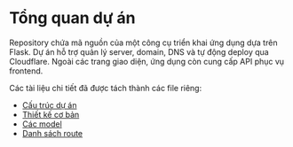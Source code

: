 # Tổng quan dự án

Repository chứa mã nguồn của một công cụ triển khai ứng dụng dựa trên Flask. Dự án hỗ trợ quản lý server, domain, DNS và tự động deploy qua Cloudflare. Ngoài các trang giao diện, ứng dụng còn cung cấp API phục vụ frontend.

Các tài liệu chi tiết đã được tách thành các file riêng:

- [Cấu trúc dự án](project_structure.md)
- [Thiết kế cơ bản](basic_design.md)
- [Các model](models.md)
- [Danh sách route](routes.md)
